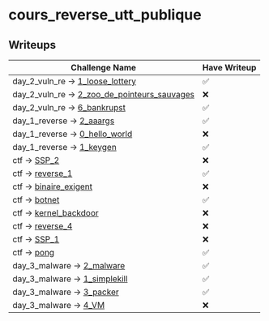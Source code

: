 
# cours_reverse_utt_publique

## Writeups

| Challenge Name  | Have Writeup |
| ------------- | ------------- |
| day_2_vuln_re -> [1_loose_lottery](exercices/day_2_vuln_re/1_loose_lottery)  |  ✅  |
| day_2_vuln_re -> [2_zoo_de_pointeurs_sauvages](exercices/day_2_vuln_re/2_zoo_de_pointeurs_sauvages)  |  ❌  |
| day_2_vuln_re -> [6_bankrupst](exercices/day_2_vuln_re/6_bankrupst)  |  ✅  |
| day_1_reverse -> [2_aaargs](exercices/day_1_reverse/2_aaargs)  |  ✅  |
| day_1_reverse -> [0_hello_world](exercices/day_1_reverse/0_hello_world)  |  ❌  |
| day_1_reverse -> [1_keygen](exercices/day_1_reverse/1_keygen)  |  ✅  |
| ctf -> [SSP_2](exercices/ctf/SSP_2)  |  ❌  |
| ctf -> [reverse_1](exercices/ctf/reverse_1)  |  ✅  |
| ctf -> [binaire_exigent](exercices/ctf/binaire_exigent)  |  ❌  |
| ctf -> [botnet](exercices/ctf/botnet)  |  ✅  |
| ctf -> [kernel_backdoor](exercices/ctf/kernel_backdoor)  |  ❌  |
| ctf -> [reverse_4](exercices/ctf/reverse_4)  |  ❌  |
| ctf -> [SSP_1](exercices/ctf/SSP_1)  |  ❌  |
| ctf -> [pong](exercices/ctf/pong)  |  ✅  |
| day_3_malware -> [2_malware](exercices/day_3_malware/2_malware)  |  ✅  |
| day_3_malware -> [1_simplekill](exercices/day_3_malware/1_simplekill)  |  ✅  |
| day_3_malware -> [3_packer](exercices/day_3_malware/3_packer)  |  ✅  |
| day_3_malware -> [4_VM](exercices/day_3_malware/4_VM)  |  ❌  |
